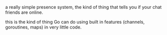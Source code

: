 a really simple presence system, the kind of thing that tells you if your chat friends are online.

this is the kind of thing Go can do using built in features (channels, goroutines, maps) in very little code.
